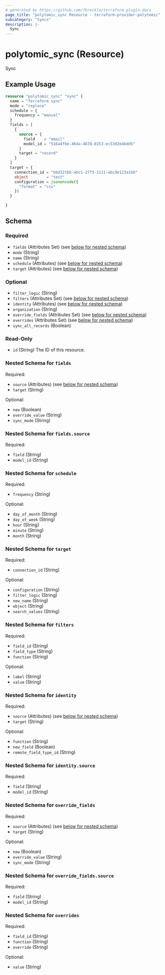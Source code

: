 ```yaml
---
# generated by https://github.com/fbreckle/terraform-plugin-docs
page_title: "polytomic_sync Resource - terraform-provider-polytomic"
subcategory: "Syncs"
description: |-
  Sync
---
```


# polytomic_sync (Resource)

Sync

## Example Usage

```terraform
resource "polytomic_sync" "sync" {
  name = "Terraform sync"
  mode = "replace"
  schedule = {
    frequency = "manual"
  }
  fields = [
    {
      source = {
        field    = "email"
        model_id = "516a4fbe-464a-4678-8153-ec53d2e4bdd5"
      }
      target = "record"
    }
  ]
  target = {
    connection_id = "bbd321bb-abc1-27f3-1111-abcde123a1bb"
    object        = "test"
    configuration = jsonencode({
      "format" = "csv"
    })
  }

}
```

<!-- schema generated by tfplugindocs -->
## Schema

### Required

- `fields` (Attributes Set) (see [below for nested schema](#nestedatt--fields))
- `mode` (String)
- `name` (String)
- `schedule` (Attributes) (see [below for nested schema](#nestedatt--schedule))
- `target` (Attributes) (see [below for nested schema](#nestedatt--target))

### Optional

- `filter_logic` (String)
- `filters` (Attributes Set) (see [below for nested schema](#nestedatt--filters))
- `identity` (Attributes) (see [below for nested schema](#nestedatt--identity))
- `organization` (String)
- `override_fields` (Attributes Set) (see [below for nested schema](#nestedatt--override_fields))
- `overrides` (Attributes Set) (see [below for nested schema](#nestedatt--overrides))
- `sync_all_records` (Boolean)

### Read-Only

- `id` (String) The ID of this resource.

<a id="nestedatt--fields"></a>
### Nested Schema for `fields`

Required:

- `source` (Attributes) (see [below for nested schema](#nestedatt--fields--source))
- `target` (String)

Optional:

- `new` (Boolean)
- `override_value` (String)
- `sync_mode` (String)

<a id="nestedatt--fields--source"></a>
### Nested Schema for `fields.source`

Required:

- `field` (String)
- `model_id` (String)



<a id="nestedatt--schedule"></a>
### Nested Schema for `schedule`

Required:

- `frequency` (String)

Optional:

- `day_of_month` (String)
- `day_of_week` (String)
- `hour` (String)
- `minute` (String)
- `month` (String)


<a id="nestedatt--target"></a>
### Nested Schema for `target`

Required:

- `connection_id` (String)

Optional:

- `configuration` (String)
- `filter_logic` (String)
- `new_name` (String)
- `object` (String)
- `search_values` (String)


<a id="nestedatt--filters"></a>
### Nested Schema for `filters`

Required:

- `field_id` (String)
- `field_type` (String)
- `function` (String)

Optional:

- `label` (String)
- `value` (String)


<a id="nestedatt--identity"></a>
### Nested Schema for `identity`

Required:

- `source` (Attributes) (see [below for nested schema](#nestedatt--identity--source))
- `target` (String)

Optional:

- `function` (String)
- `new_field` (Boolean)
- `remote_field_type_id` (String)

<a id="nestedatt--identity--source"></a>
### Nested Schema for `identity.source`

Required:

- `field` (String)
- `model_id` (String)



<a id="nestedatt--override_fields"></a>
### Nested Schema for `override_fields`

Required:

- `source` (Attributes) (see [below for nested schema](#nestedatt--override_fields--source))
- `target` (String)

Optional:

- `new` (Boolean)
- `override_value` (String)
- `sync_mode` (String)

<a id="nestedatt--override_fields--source"></a>
### Nested Schema for `override_fields.source`

Required:

- `field` (String)
- `model_id` (String)



<a id="nestedatt--overrides"></a>
### Nested Schema for `overrides`

Required:

- `field_id` (String)
- `function` (String)
- `override` (String)

Optional:

- `value` (String)


